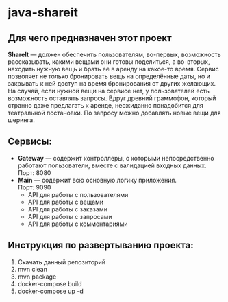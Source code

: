 # java-shareit

## Для чего предназначен этот проект
**ShareIt** — должен обеспечить пользователям, во-первых, возможность рассказывать, какими вещами они готовы поделиться, а во-вторых, находить нужную вещь и брать её в аренду на какое-то время. 
Сервис позволяет не только бронировать вещь на определённые даты, но и закрывать к ней доступ на время бронирования от других желающих. На случай, если нужной вещи на сервисе нет, у пользователей есть возможность оставлять запросы. Вдруг древний граммофон, который странно даже предлагать к аренде, неожиданно понадобится для театральной постановки. По запросу можно добавлять новые вещи для шеринга. 

## Сервисы:
* **Gateway** — содержит контроллеры, с которыми непосредственно работают пользователи, вместе с валидацией входных данных.  
  Порт: 8080
* **Main** — содержит всю основную логику приложения.  
  Порт: 9090
    * API для работы с пользователями
    * API для работы с вещами
    * API для работы с заказами
    * API для работы с запросами
    * API для работы с комментариями

## Инструкция по развертыванию проекта:
1. Скачать данный репозиторий
2. mvn clean
3. mvn package
4. docker-compose build
5. docker-compose up -d
